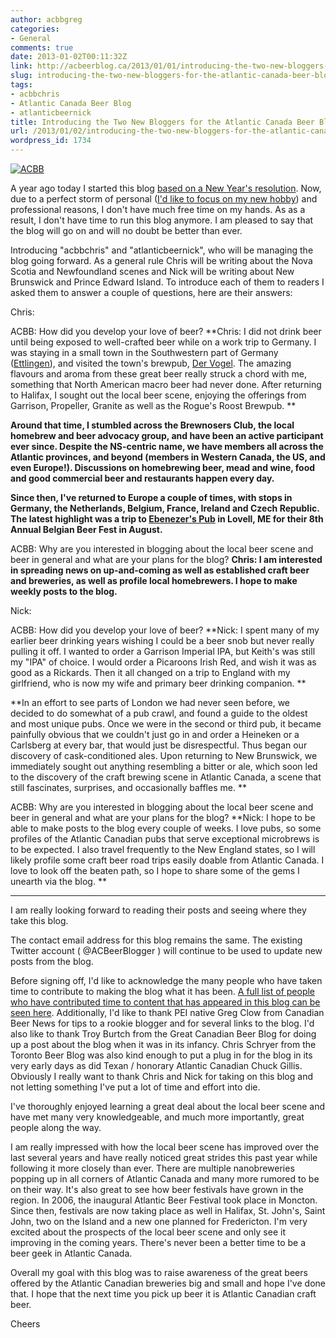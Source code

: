 ```yaml
---
author: acbbgreg
categories:
- General
comments: true
date: 2013-01-02T00:11:32Z
link: http://acbeerblog.ca/2013/01/01/introducing-the-two-new-bloggers-for-the-atlantic-canada-beer-blog/
slug: introducing-the-two-new-bloggers-for-the-atlantic-canada-beer-blog
tags:
- acbbchris
- Atlantic Canada Beer Blog
- atlanticbeernick
title: Introducing the Two New Bloggers for the Atlantic Canada Beer Blog
url: /2013/01/02/introducing-the-two-new-bloggers-for-the-atlantic-canada-beer-blog/
wordpress_id: 1734
---
```


[![ACBB](http://acbeerblog.ca/wp-content/uploads/2012/01/acbb2.jpg)](http://atlanticcanadabeerblog.wordpress.com/2013/01/01/introducing-the-two-new-bloggers-for-the-atlantic-canada-beer-blog/acbb-2/)

A year ago today I started this blog [based on a New Year's resolution](http://atlanticcanadabeerblog.wordpress.com/2012/01/01/ive-made-a-new-years-resolution-to-create-a-blog-focused-on-atlantic-canadian-beer/).  Now, due to a perfect storm of personal ([I'd like to focus on my new hobby](http://atlanticcanadabeerblog.wordpress.com/2012/12/17/adventures-in-home-brewing-demystifing-all-grain-brewing/)) and professional reasons, I don't have much free time on my hands.  As as a result, I don't have time to run this blog anymore.  I am pleased to say that the blog will go on and will no doubt be better than ever.

Introducing "acbbchris" and "atlanticbeernick", who will be managing the blog going forward.  As a general rule Chris will be writing about the Nova Scotia and Newfoundland scenes and Nick will be writing about New Brunswick and Prince Edward Island.  To introduce each of them to readers I asked them to answer a couple of questions, here are their answers:

Chris:

ACBB:  How did you develop your love of beer?
**Chris:  I did not drink beer until being exposed to well-crafted beer while on a work trip to Germany. I was staying in a small town in the Southwestern part of Germany ([Ettlingen](http://en.wikipedia.org/wiki/Ettlingen)), and visited the town's brewpub, [Der Vogel](http://www.vogelbraeu.de/startseite.html). The amazing flavours and aroma from these great beer really struck a chord with me, something that North American macro beer had never done. After returning to Halifax, I sought out the local beer scene, enjoying the offerings from Garrison, Propeller, Granite as well as the Rogue's Roost Brewpub. **

**Around that time, I stumbled across the Brewnosers Club, the local homebrew and beer advocacy group, and have been an active participant ever since. Despite the NS-centric name, we have members all across the Atlantic provinces, and beyond (members in Western Canada, the US, and even Europe!). Discussions on homebrewing beer, mead and wine, food and good commercial beer and restaurants happen every day.**

**Since then, I've returned to Europe a couple of times, with stops in Germany, the Netherlands, Belgium, France, Ireland and Czech Republic. The latest highlight was a trip to [Ebenezer's Pub](http://ebenezerspub.net) in Lovell, ME for their 8th Annual Belgian Beer Fest in August.**

ACBB: Why are you interested in blogging about the local beer scene and beer in general and what are your plans for the blog?
**Chris:  I am interested in spreading news on up-and-coming as well as established craft beer and breweries, as well as profile local homebrewers. I hope to make weekly posts to the blog.**

Nick:

ACBB:  How did you develop your love of beer?
**Nick: I spent many of my earlier beer drinking years wishing I could be a beer snob but never really pulling it off. I wanted to order a Garrison Imperial IPA, but Keith's was still my "IPA" of choice. I would order a Picaroons Irish Red, and wish it was as good as a Rickards. Then it all changed on a trip to England with my girlfriend, who is now my wife and primary beer drinking companion. **


**In an effort to see parts of London we had never seen before, we decided to do somewhat of a pub crawl, and found a guide to the oldest and most unique pubs. Once we were in the second or third pub, it became painfully obvious that we couldn't just go in and order a Heineken or a Carlsberg at every bar, that would just be disrespectful. Thus began our discovery of cask-conditioned ales. Upon returning to New Brunswick, we immediately sought out anything resembling a bitter or ale, which soon led to the discovery of the craft brewing scene in Atlantic Canada, a scene that still fascinates, surprises, and occasionally baffles me. **







ACBB: Why are you interested in blogging about the local beer scene and beer in general and what are your plans for the blog?
**Nick: I hope to be able to make posts to the blog every couple of weeks. I love pubs, so some profiles of the Atlantic Canadian pubs that serve exceptional microbrews is to be expected. I also travel frequently to the New England states, so I will likely profile some craft beer road trips easily doable from Atlantic Canada. I love to look off the beaten path, so I hope to share some of the gems I unearth via the blog.
**




___________________________________________________________________________


I am really looking forward to reading their posts and seeing where they take this blog.

The contact email address for this blog remains the same.  The existing Twitter account ( @ACBeerBlogger ) will continue to be used to update new posts from the blog.

Before signing off, I'd like to acknowledge the many people who have taken time to contribute to making the blog what it has been.  [A full list of people who have contributed time to content that has appeared in this blog can be seen here](http://atlanticcanadabeerblog.wordpress.com/2012/12/22/2012-atlantic-canada-beer-blog-year-in-review/).  Additionally, I'd like to thank PEI native Greg Clow from Canadian Beer News for tips to a rookie blogger and for several links to the blog.  I'd also like to thank Troy Burtch from the Great Canadian Beer Blog for doing up a post about the blog when it was in its infancy.  Chris Schryer from the Toronto Beer Blog was also kind enough to put a plug in for the blog in its very early days as did Texan / honorary Atlantic Canadian Chuck Gillis.  Obviously I really want to thank Chris and Nick for taking on this blog and not letting something I've put a lot of time and effort into die.

I've thoroughly enjoyed learning a great deal about the local beer scene and have met many very knowledgeable, and much more importantly, great people along the way.

I am really impressed with how the local beer scene has improved over the last several years and have really noticed great strides this past year while following it more closely than ever.  There are multiple nanobreweries popping up in all corners of Atlantic Canada and many more rumored to be on their way.  It's also great to see how beer festivals have grown in the region.  In 2006, the inaugural Atlantic Beer Festival took place in Moncton.  Since then, festivals are now taking place as well in Halifax, St. John's, Saint John, two on the Island and a new one planned for Fredericton.  I'm very excited about the prospects of the local beer scene and only see it improving in the coming years.  There's never been a better time to be a beer geek in Atlantic Canada.

Overall my goal with this blog was to raise awareness of the great beers offered by the Atlantic Canadian breweries big and small and hope I've done that.  I hope that the next time you pick up beer it is Atlantic Canadian craft beer.

Cheers
